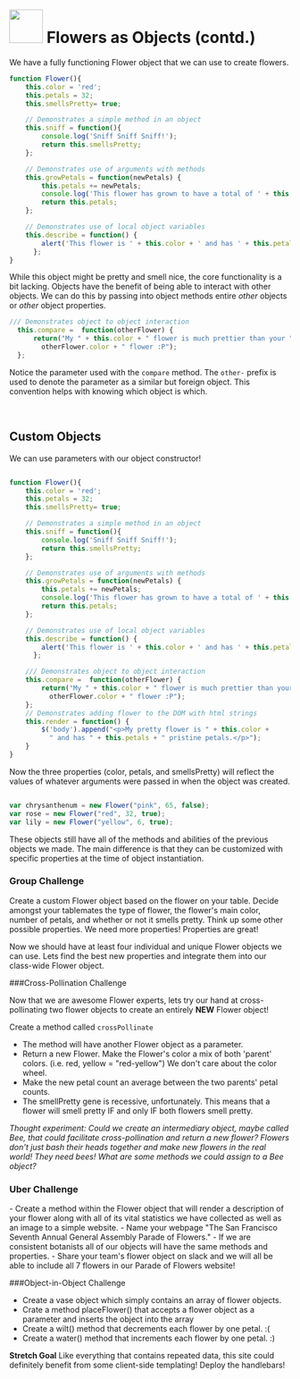 
<!--
Market: SF
-->

# <img src="https://cloud.githubusercontent.com/assets/7833470/10423298/ea833a68-7079-11e5-84f8-0a925ab96893.png" width="60"> Flowers as Objects (contd.)

We have a fully functioning Flower object that we can use to create flowers.

```javascript
function Flower(){
    this.color = 'red';
    this.petals = 32;
    this.smellsPretty= true;

    // Demonstrates a simple method in an object 
    this.sniff = function(){
        console.log('Sniff Sniff Sniff!');
        return this.smellsPretty;
    };

    // Demonstrates use of arguments with methods
    this.growPetals = function(newPetals) {
        this.petals += newPetals;
        console.log('This flower has grown to have a total of ' + this.petals + ' petals!');
        return this.petals;
    };

    // Demonstrates use of local object variables
    this.describe = function() {
        alert('This flower is ' + this.color + ' and has ' + this.petals + ' petals.');    
      };
}
```

While this object might be pretty and smell nice, the core functionality is a bit lacking.
Objects have the benefit of being able to interact with other objects.  We can do this by
passing into object methods entire *other* objects or *other* object properties.

```javascript
/// Demonstrates object to object interaction
  this.compare =  function(otherFlower) {
      return("My " + this.color + " flower is much prettier than your " + 
        otherFlower.color + " flower :P");
  };
```

Notice the parameter used with the `compare` method.  The `other-` prefix is used to denote 
the parameter as a similar but foreign object.  This convention helps with knowing
which object is which.    

<br>
<h2> Custom Objects </h2>
We can use parameters with our object constructor!  

```javascript

function Flower(){
    this.color = 'red';
    this.petals = 32;
    this.smellsPretty= true;

    // Demonstrates a simple method in an object 
    this.sniff = function(){
        console.log('Sniff Sniff Sniff!');
        return this.smellsPretty;
    };

    // Demonstrates use of arguments with methods
    this.growPetals = function(newPetals) {
        this.petals += newPetals;
        console.log('This flower has grown to have a total of ' + this.petals + ' petals!');
        return this.petals;
    };

    // Demonstrates use of local object variables
    this.describe = function() {
        alert('This flower is ' + this.color + ' and has ' + this.petals + ' petals.');    
      };

    /// Demonstrates object to object interaction
    this.compare =  function(otherFlower) {
        return("My " + this.color + " flower is much prettier than your " +
          otherFlower.color + " flower :P");
    };
    // Demonstrates adding flower to the DOM with html strings
    this.render = function() {
        $('body').append("<p>My pretty flower is " + this.color +
          " and has " + this.petals + " pristine petals.</p>");
    }
}
``` 

Now the three properties (color, petals, and smellsPretty) will reflect the values
of whatever arguments were passed in when the object was created.


```javascript

var chrysanthenum = new Flower("pink", 65, false);
var rose = new Flower("red", 32, true);
var lily = new Flower("yellow", 6, true);
```

These objects still have all of the methods and abilities of the previous objects we
made.  The main difference is that they can be customized with specific properties
at the time of object instantiation.

<h3>Group Challenge</h3>
Create a custom Flower object based on the flower on your table.  Decide amongst your
tablemates the type of flower, the flower's main color, number of petals, and whether or not it smells pretty.
Think up some other possible properties.  We need more properties!  Properties are great!  


Now we should have at least four individual and unique Flower objects we can use.
Lets find the best new properties and integrate them into our class-wide Flower object.

###Cross-Pollination Challenge

Now that we are awesome Flower experts, lets try our hand at cross-pollinating two flower objects to create an
entirely **NEW** Flower object!  

Create a method called `crossPollinate`  
- The method will have another Flower object as a parameter.    
- Return a new Flower. Make the Flower's color a mix of both 'parent' colors. (i.e. red, yellow = "red-yellow") We don't care about the color wheel. 
- Make the new petal count an average between the two parents' petal counts.
- The smellPretty gene is recessive, unfortunately. This means that a flower will smell pretty IF and only IF both flowers smell pretty.  

*Thought experiment: Could we create an intermediary object, maybe called Bee, that could facilitate cross-pollination and return a new flower? Flowers don't just bash their heads together and make new flowers in the real world!  They need bees!  What are some methods we could assign to a Bee object?*

<h3>Uber Challenge</h3>
-  Create a method within the Flower object that will render a description of your flower along with all of its vital statistics we have collected as well as an image to a simple website.  
-  Name your webpage "The San Francisco Seventh Annual General Assembly Parade of Flowers."  
-  If we are consistent botanists all of our objects will have the same methods and properties.  
-  Share your team's flower object on slack and we will all be able to include all 7 flowers in our Parade of Flowers website!

###Object-in-Object Challenge
- Create a vase object which simply contains an array of flower objects.
- Crate a method placeFlower() that accepts a flower object as a parameter and inserts the object into the array
- Create a wilt() method that decrements each flower by one petal. :(
- Create a water() method that increments each flower by one petal. :)  


**Stretch Goal**
Like everything that contains repeated data, this site could definitely benefit from some client-side templating!  Deploy the handlebars!  
